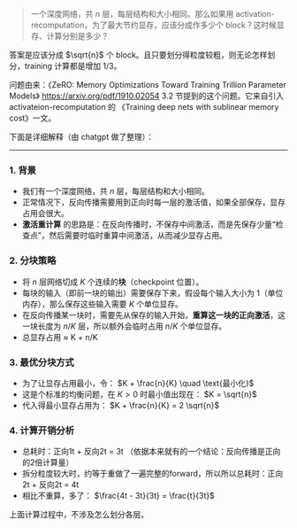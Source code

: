 > 一个深度网络，共 $n$ 层，每层结构和大小相同。那么如果用 activation-recomputation，为了最大节约显存，应该分成作多少个 block？这时候显存、计算分别是多少？

答案是应该分成 $\sqrt{n}$ 个 block。且只要划分得粒度较粗，则无论怎样划分，training 计算都是增加 1/3。

问题由来：《ZeRO: Memory Optimizations Toward Training Trillion Parameter Models》 https://arxiv.org/pdf/1910.02054 3.2 节提到的这个问题。它来自引入 activateion-recomputation 的 《Training deep nets with sublinear memory cost》一文。

下面是详细解释（由 chatgpt 做了整理）：

---

### 1. 背景

* 我们有一个深度网络，共 $n$ 层，每层结构和大小相同。
* 正常情况下，反向传播需要用到正向时每一层的激活值，如果全部保存，显存占用会很大。
* **激活重计算** 的思路是：在反向传播时，不保存中间激活，而是先保存少量“检查点”，然后需要时临时重算中间激活，从而减少显存占用。

### 2. 分块策略

* 将 $n$ 层网络切成 $K$ 个连续的**块**（checkpoint 位置）。
* 每块的输入（即前一块的输出）需要保存下来，假设每个输入大小为 1（单位内存），那么保存这些输入需要 $K$ 个单位显存。
* 在反向传播某一块时，需要先从保存的输入开始，**重算这一块的正向激活**，这一块长度为 $n/K$ 层，所以额外会临时占用 $n/K$ 个单位显存。
* 总显存占用 ≈ K + n/K

### 3. 最优分块方式

* 为了让显存占用最小，令： $K + \frac{n}{K} \quad \text{最小化}$
* 这是个标准的均衡问题，在 $K > 0$ 时最小值出现在： $K = \sqrt{n}$
* 代入得最小显存占用为： $K + \frac{n}{K} = 2 \sqrt{n}$

### 4. 计算开销分析

* 总耗时：正向1t + 反向2t = 3t （依据本来就有的一个结论：反向传播是正向的2倍计算量）
* 拆分粒度较大时，约等于重做了一遍完整的forward，所以所以总耗时：正向2t + 反向2t = 4t    
* 相比不重算，多了： $\frac{4t - 3t}{3t} = \frac{t}{3t}$

上面计算过程中，不涉及怎么划分各层。
